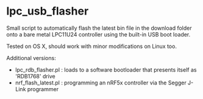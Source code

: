 lpc_usb_flasher
===============

Small script to automatically flash the latest bin file in the download folder onto a bare metal LPC11U24 controller using the built-in USB boot loader.

Tested on OS X, should work with minor modifications on Linux too.

Additional versions:
 * lpc_rdb_flasher.pl  : loads to a software bootloader that presents itself as 'RDB1768' drive
 * nrf_flash_latest.pl    : programming an nRF5x controller via the Segger J-Link programmer
